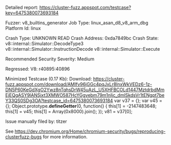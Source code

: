 Detailed report: https://cluster-fuzz.appspot.com/testcase?key=6475380073693184

Fuzzer: v8_builtins_generator
Job Type: linux_asan_d8_v8_arm_dbg
Platform Id: linux

Crash Type: UNKNOWN READ
Crash Address: 0xda7849bc
Crash State:
  v8::internal::Simulator::DecodeType3
  v8::internal::Simulator::InstructionDecode
  v8::internal::Simulator::Execute
  
Recommended Security Severity: Medium

Regressed: V8: r40895:40896

Minimized Testcase (0.17 Kb):
Download: https://cluster-fuzz.appspot.com/download/AMIfv96jGGc4pqJxLr8lnxWkVEDz6-1z-DN5P60KeGdXgO2Ywz8nTqhsDrW45uAzL_U5XHFBCOLd1447MztdrbdMmEjEQgASY9lANSjxt3XMWO587HcYGgvebm79m1nIjc_dmlSkdsVr1tENgpt7beY33QS0SDg3OA?testcase_id=6475380073693184
var v37 = {};
var v45 = {};
Object.prototype.__defineGetter__(0, function() { 
    this[1] = -2147483648;
this[1] = v45;
this[1] = Array(0x8000).join();
});
 v81 = v37[0]; 


Issue manually filed by: titzer

See https://dev.chromium.org/Home/chromium-security/bugs/reproducing-clusterfuzz-bugs for more information.